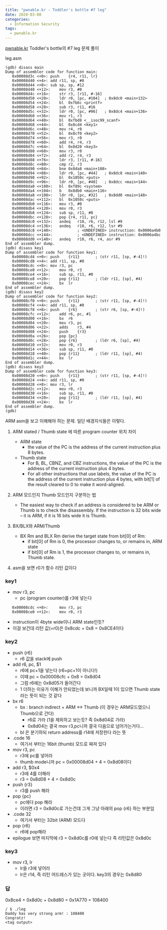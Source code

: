 ```yaml
---
title: "pwnable.kr - Toddler's bottle #7 leg"
date: 2020-03-08
categories:
  - Information Security
tags:
  - pwnable.kr
---
```


[pwnable.kr][pwnable.kr] Toddler's bottle의 #7 leg 문제 풀이

leg.asm
```
(gdb) disass main
Dump of assembler code for function main:
   0x00008d3c <+0>:	push	{r4, r11, lr}
   0x00008d40 <+4>:	add	r11, sp, #8
   0x00008d44 <+8>:	sub	sp, sp, #12
   0x00008d48 <+12>:	mov	r3, #0
   0x00008d4c <+16>:	str	r3, [r11, #-16]
   0x00008d50 <+20>:	ldr	r0, [pc, #104]	; 0x8dc0 <main+132>
   0x00008d54 <+24>:	bl	0xfb6c <printf>
   0x00008d58 <+28>:	sub	r3, r11, #16
   0x00008d5c <+32>:	ldr	r0, [pc, #96]	; 0x8dc4 <main+136>
   0x00008d60 <+36>:	mov	r1, r3
   0x00008d64 <+40>:	bl	0xfbd8 <__isoc99_scanf>
   0x00008d68 <+44>:	bl	0x8cd4 <key1>
   0x00008d6c <+48>:	mov	r4, r0
   0x00008d70 <+52>:	bl	0x8cf0 <key2>
   0x00008d74 <+56>:	mov	r3, r0
   0x00008d78 <+60>:	add	r4, r4, r3
   0x00008d7c <+64>:	bl	0x8d20 <key3>
   0x00008d80 <+68>:	mov	r3, r0
   0x00008d84 <+72>:	add	r2, r4, r3
   0x00008d88 <+76>:	ldr	r3, [r11, #-16]
   0x00008d8c <+80>:	cmp	r2, r3
   0x00008d90 <+84>:	bne	0x8da8 <main+108>
   0x00008d94 <+88>:	ldr	r0, [pc, #44]	; 0x8dc8 <main+140>
   0x00008d98 <+92>:	bl	0x1050c <puts>
   0x00008d9c <+96>:	ldr	r0, [pc, #40]	; 0x8dcc <main+144>
   0x00008da0 <+100>:	bl	0xf89c <system>
   0x00008da4 <+104>:	b	0x8db0 <main+116>
   0x00008da8 <+108>:	ldr	r0, [pc, #32]	; 0x8dd0 <main+148>
   0x00008dac <+112>:	bl	0x1050c <puts>
   0x00008db0 <+116>:	mov	r3, #0
   0x00008db4 <+120>:	mov	r0, r3
   0x00008db8 <+124>:	sub	sp, r11, #8
   0x00008dbc <+128>:	pop	{r4, r11, pc}
   0x00008dc0 <+132>:	andeq	r10, r6, r12, lsl #9
   0x00008dc4 <+136>:	andeq	r10, r6, r12, lsr #9
   0x00008dc8 <+140>:			; <UNDEFINED> instruction: 0x0006a4b0
   0x00008dcc <+144>:			; <UNDEFINED> instruction: 0x0006a4bc
   0x00008dd0 <+148>:	andeq	r10, r6, r4, asr #9
End of assembler dump.
(gdb) disass key1
Dump of assembler code for function key1:
   0x00008cd4 <+0>:	push	{r11}		; (str r11, [sp, #-4]!)
   0x00008cd8 <+4>:	add	r11, sp, #0
   0x00008cdc <+8>:	mov	r3, pc
   0x00008ce0 <+12>:	mov	r0, r3
   0x00008ce4 <+16>:	sub	sp, r11, #0
   0x00008ce8 <+20>:	pop	{r11}		; (ldr r11, [sp], #4)
   0x00008cec <+24>:	bx	lr
End of assembler dump.
(gdb) disass key2
Dump of assembler code for function key2:
   0x00008cf0 <+0>:	push	{r11}		; (str r11, [sp, #-4]!)
   0x00008cf4 <+4>:	add	r11, sp, #0
   0x00008cf8 <+8>:	push	{r6}		; (str r6, [sp, #-4]!)
   0x00008cfc <+12>:	add	r6, pc, #1
   0x00008d00 <+16>:	bx	r6
   0x00008d04 <+20>:	mov	r3, pc
   0x00008d06 <+22>:	adds	r3, #4
   0x00008d08 <+24>:	push	{r3}
   0x00008d0a <+26>:	pop	{pc}
   0x00008d0c <+28>:	pop	{r6}		; (ldr r6, [sp], #4)
   0x00008d10 <+32>:	mov	r0, r3
   0x00008d14 <+36>:	sub	sp, r11, #0
   0x00008d18 <+40>:	pop	{r11}		; (ldr r11, [sp], #4)
   0x00008d1c <+44>:	bx	lr
End of assembler dump.
(gdb) disass key3
Dump of assembler code for function key3:
   0x00008d20 <+0>:	push	{r11}		; (str r11, [sp, #-4]!)
   0x00008d24 <+4>:	add	r11, sp, #0
   0x00008d28 <+8>:	mov	r3, lr
   0x00008d2c <+12>:	mov	r0, r3
   0x00008d30 <+16>:	sub	sp, r11, #0
   0x00008d34 <+20>:	pop	{r11}		; (ldr r11, [sp], #4)
   0x00008d38 <+24>:	bx	lr
End of assembler dump.
(gdb) 

```

ARM asm을 보고 이해해야 하는 문제. 일단 배경지식들은 이렇다.

1. ARM stated / Thumb state 에 따른 program counter 위치 차이
	- ARM state
		- the value of the PC is the address of the current instruction plus 8 bytes.
	- Thumb state
		- For B, BL, CBNZ, and CBZ instructions, the value of the PC is the address of the current instruction plus 4 bytes.
		- For all other instructions that use labels, the value of the PC is the address of the current instruction plus 4 bytes, with bit[1] of the result cleared to 0 to make it word-aligned.


2. ARM 모드인지 Thumb 모드인지 구분하는 법
	- The easiest way to check if an address is considered to be ARM or Thumb is to check the disassembly. If the instruction is 32 bits wide – it is ARM, if it is 16 bits wide it is Thumb.

3. BX/BLX와 ARM/Thumb
	- BX Rm and BLX Rm derive the target state from bit[0] of Rm:
		- if bit[0] of Rm is 0, the processor changes to, or remains in, ARM state
		- if bit[0] of Rm is 1, the processor changes to, or remains in, Thumb state.

4. asm을 보면 r0가 함수 리턴 값이다

### key1
* mov r3, pc
	* pc (program counter)를 r3에 넣는다
~~~
   0x00008cdc <+8>:	    mov	r3, pc
   0x00008ce0 <+12>:	mov	r0, r3
~~~

* instruction이 4byte wide이니 ARM state인듯?
* 이걸 보건대 리턴 값(=r0)은 0x8cdc + 0x8 = 0x8CE4이다

### key2
* push {r6}
	* r6 값을 stack에 push
* add r6, pc, $1
	* r6에 pc+1을 넣는다 (r6+pc+1이 아니다!)
	* 이때 pc = 0x00008cfc + 0x8 = 0x8d04
	* 그럼 r6에는 0x8d05가 들어간다
	* 1 더하는 이유가 이해가 안되었는데 보니까 BX일때 1이 있으면 Thumb state라는 뜻이 되는 것 같다
* bx r6
	* bx : branch indirect + ARM <-> Thumb (이 경우는 ARM모드였으니 Thumb으로 간다)
		* r6로 가라 (1을 제외하고 보는듯? 즉 0x8d04로 가라)
		* 0x8d04는 결국 mov r3,pc니까 결국 다음으로 넘어가는거다...
	* bl 은 분기하되 return address를 r14에 저장한다 라는 뜻
* .code 16
    * 여기서 부터는 16bit (thumb) 모드로 짜져 있다
* mov r3, pc
    * r3에 pc를 넣어라
    * thumb mode니까 pc = 0x00008d04 + 4 = 0x8d08이다
* add	r3, $0x4
    * r3에 4를 더해라
    * r3 = 0x8d08 + 4 = 0x8d0c
* push	{r3}
	* r3를 push 해라
* pop	{pc}
	* pc에다 pop 해라
	* 이러면 r3 = 0x8d0c로 가는건데 그게 그냥 아래의 pop {r6} 하는 부분임
* .code	32
	* 여기서 부터는 32bit (ARM) 모드다
* pop	{r6}
	* r6에 pop해라
* epilogue 보면 마지막에 r3 = 0x8d0c를 r0에 넣는다 즉 리턴값은 0x8d0c

### key3
* mov r3, lr
	* lr을 r3에 넣어라
	* lr은 r14, 즉 리턴 어드레스가 있는 곳이다. key3의 경우는 0x8d80

### 답
0x8ce4 + 0x8d0c + 0x8d80 = 0x1A770‬ = 108400

~~~
/ $ ./leg
Daddy has very strong arm! : 108400
Congratz!
<tag output>
~~~

[pwnable.kr]: https://pwnable.kr

<!-- My daddy has a lot of ARMv5te muscle! -->